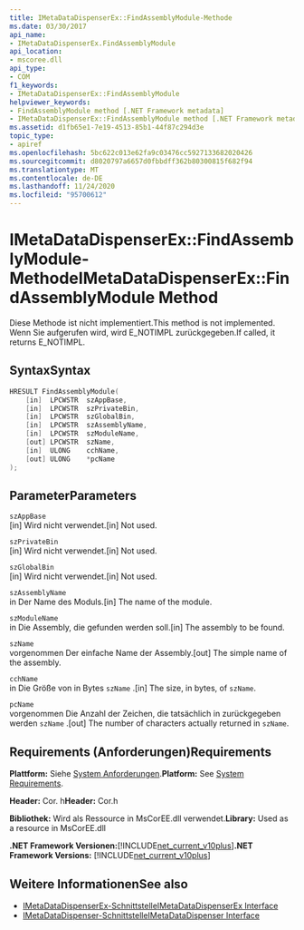 ```yaml
---
title: IMetaDataDispenserEx::FindAssemblyModule-Methode
ms.date: 03/30/2017
api_name:
- IMetaDataDispenserEx.FindAssemblyModule
api_location:
- mscoree.dll
api_type:
- COM
f1_keywords:
- IMetaDataDispenserEx::FindAssemblyModule
helpviewer_keywords:
- FindAssemblyModule method [.NET Framework metadata]
- IMetaDataDispenserEx::FindAssemblyModule method [.NET Framework metadata]
ms.assetid: d1fb65e1-7e19-4513-85b1-44f87c294d3e
topic_type:
- apiref
ms.openlocfilehash: 5bc622c013e62fa9c03476cc5927133682020426
ms.sourcegitcommit: d8020797a6657d0fbbdff362b80300815f682f94
ms.translationtype: MT
ms.contentlocale: de-DE
ms.lasthandoff: 11/24/2020
ms.locfileid: "95700612"
---
```

# <a name="imetadatadispenserexfindassemblymodule-method"></a><span data-ttu-id="f0ae4-102">IMetaDataDispenserEx::FindAssemblyModule-Methode</span><span class="sxs-lookup"><span data-stu-id="f0ae4-102">IMetaDataDispenserEx::FindAssemblyModule Method</span></span>

<span data-ttu-id="f0ae4-103">Diese Methode ist nicht implementiert.</span><span class="sxs-lookup"><span data-stu-id="f0ae4-103">This method is not implemented.</span></span> <span data-ttu-id="f0ae4-104">Wenn Sie aufgerufen wird, wird E_NOTIMPL zurückgegeben.</span><span class="sxs-lookup"><span data-stu-id="f0ae4-104">If called, it returns E_NOTIMPL.</span></span>  
  
## <a name="syntax"></a><span data-ttu-id="f0ae4-105">Syntax</span><span class="sxs-lookup"><span data-stu-id="f0ae4-105">Syntax</span></span>  
  
```cpp  
HRESULT FindAssemblyModule(  
    [in]  LPCWSTR  szAppBase,  
    [in]  LPCWSTR  szPrivateBin,  
    [in]  LPCWSTR  szGlobalBin,  
    [in]  LPCWSTR  szAssemblyName,  
    [in]  LPCWSTR  szModuleName,  
    [out] LPCWSTR  szName,  
    [in]  ULONG    cchName,  
    [out] ULONG    *pcName  
);  
```  
  
## <a name="parameters"></a><span data-ttu-id="f0ae4-106">Parameter</span><span class="sxs-lookup"><span data-stu-id="f0ae4-106">Parameters</span></span>  

 `szAppBase`  
 <span data-ttu-id="f0ae4-107">[in] Wird nicht verwendet.</span><span class="sxs-lookup"><span data-stu-id="f0ae4-107">[in] Not used.</span></span>  
  
 `szPrivateBin`  
 <span data-ttu-id="f0ae4-108">[in] Wird nicht verwendet.</span><span class="sxs-lookup"><span data-stu-id="f0ae4-108">[in] Not used.</span></span>  
  
 `szGlobalBin`  
 <span data-ttu-id="f0ae4-109">[in] Wird nicht verwendet.</span><span class="sxs-lookup"><span data-stu-id="f0ae4-109">[in] Not used.</span></span>  
  
 `szAssemblyName`  
 <span data-ttu-id="f0ae4-110">in Der Name des Moduls.</span><span class="sxs-lookup"><span data-stu-id="f0ae4-110">[in] The name of the module.</span></span>  
  
 `szModuleName`  
 <span data-ttu-id="f0ae4-111">in Die Assembly, die gefunden werden soll.</span><span class="sxs-lookup"><span data-stu-id="f0ae4-111">[in] The assembly to be found.</span></span>  
  
 `szName`  
 <span data-ttu-id="f0ae4-112">vorgenommen Der einfache Name der Assembly.</span><span class="sxs-lookup"><span data-stu-id="f0ae4-112">[out] The simple name of the assembly.</span></span>  
  
 `cchName`  
 <span data-ttu-id="f0ae4-113">in Die Größe von in Bytes `szName` .</span><span class="sxs-lookup"><span data-stu-id="f0ae4-113">[in] The size, in bytes, of `szName`.</span></span>  
  
 `pcName`  
 <span data-ttu-id="f0ae4-114">vorgenommen Die Anzahl der Zeichen, die tatsächlich in zurückgegeben werden `szName` .</span><span class="sxs-lookup"><span data-stu-id="f0ae4-114">[out] The number of characters actually returned in `szName`.</span></span>  
  
## <a name="requirements"></a><span data-ttu-id="f0ae4-115">Requirements (Anforderungen)</span><span class="sxs-lookup"><span data-stu-id="f0ae4-115">Requirements</span></span>  

 <span data-ttu-id="f0ae4-116">**Plattform:** Siehe [System Anforderungen](../../get-started/system-requirements.md).</span><span class="sxs-lookup"><span data-stu-id="f0ae4-116">**Platform:** See [System Requirements](../../get-started/system-requirements.md).</span></span>  
  
 <span data-ttu-id="f0ae4-117">**Header:** Cor. h</span><span class="sxs-lookup"><span data-stu-id="f0ae4-117">**Header:** Cor.h</span></span>  
  
 <span data-ttu-id="f0ae4-118">**Bibliothek:** Wird als Ressource in MsCorEE.dll verwendet.</span><span class="sxs-lookup"><span data-stu-id="f0ae4-118">**Library:** Used as a resource in MsCorEE.dll</span></span>  
  
 <span data-ttu-id="f0ae4-119">**.NET Framework Versionen:**[!INCLUDE[net_current_v10plus](../../../../includes/net-current-v10plus-md.md)]</span><span class="sxs-lookup"><span data-stu-id="f0ae4-119">**.NET Framework Versions:** [!INCLUDE[net_current_v10plus](../../../../includes/net-current-v10plus-md.md)]</span></span>  
  
## <a name="see-also"></a><span data-ttu-id="f0ae4-120">Weitere Informationen</span><span class="sxs-lookup"><span data-stu-id="f0ae4-120">See also</span></span>

- [<span data-ttu-id="f0ae4-121">IMetaDataDispenserEx-Schnittstelle</span><span class="sxs-lookup"><span data-stu-id="f0ae4-121">IMetaDataDispenserEx Interface</span></span>](imetadatadispenserex-interface.md)
- [<span data-ttu-id="f0ae4-122">IMetaDataDispenser-Schnittstelle</span><span class="sxs-lookup"><span data-stu-id="f0ae4-122">IMetaDataDispenser Interface</span></span>](imetadatadispenser-interface.md)
